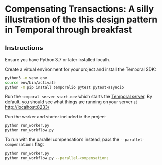 # Compensating Transactions: A silly illustration of the this design pattern in Temporal through breakfast

## Instructions

Ensure you have Python 3.7 or later installed locally.


Create a virtual environment for your project and install the Temporal SDK:

```bash
python3 -m venv env
source env/bin/activate
python -m pip install temporalio pytest pytest-asyncio
```

Run the `temporal server start-dev` which starts the [Temporal server](https://docs.temporal.io/docs/server/quick-install).
By default, you should see what things are running on your server at [http://localhost:8233/](http://localhost:8233/)

Run the worker and starter included in the project.

```bash
python run_worker.py
python run_workflow.py
```

To run with the parallel compensations instead, pass the `--parallel-compensations` flag:
```bash
python run_worker.py
python run_workflow.py --parallel-compensations
```
